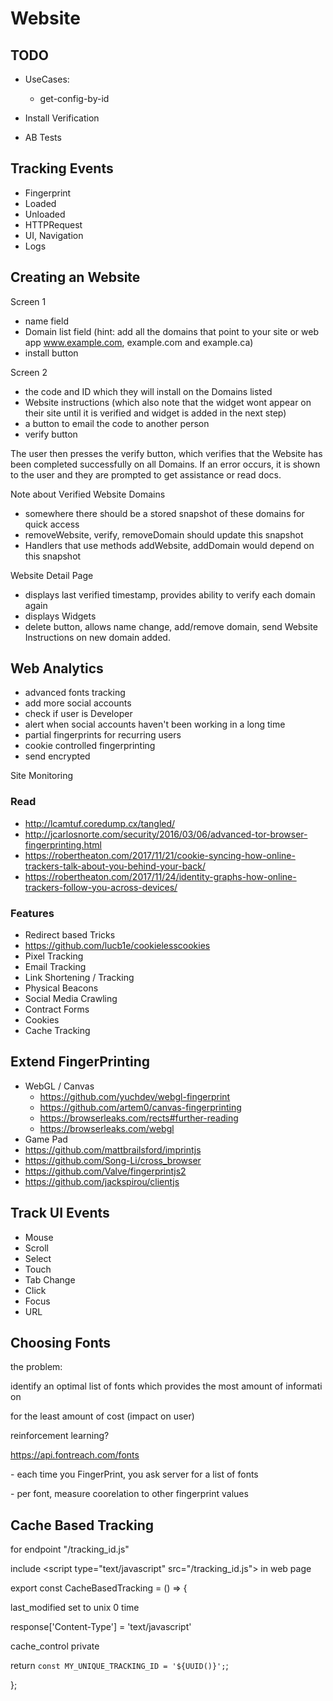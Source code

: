 # Website

## TODO

- UseCases:

  - get-config-by-id

- Install Verification
- AB Tests

## Tracking Events

- Fingerprint
- Loaded
- Unloaded
- HTTPRequest
- UI, Navigation
- Logs

## Creating an Website

Screen 1

- name field
- Domain list field (hint: add all the domains that point to your site or web app www.example.com, example.com and example.ca)
- install button

Screen 2

- the code and ID which they will install on the Domains listed
- Website instructions (which also note that the widget wont appear on their site until it is verified and widget is added in the next step)
- a button to email the code to another person
- verify button

The user then presses the verify button, which verifies that the Website has been completed successfully on all Domains.
If an error occurs, it is shown to the user and they are prompted to get assistance or read docs.

Note about Verified Website Domains

- somewhere there should be a stored snapshot of these domains for quick access
- removeWebsite, verify, removeDomain should update this snapshot
- Handlers that use methods addWebsite, addDomain would depend on this snapshot

Website Detail Page

- displays last verified timestamp, provides ability to verify each domain again
- displays Widgets
- delete button, allows name change, add/remove domain, send Website Instructions on new domain added.

## Web Analytics

- advanced fonts tracking
- add more social accounts
- check if user is Developer
- alert when social accounts haven't been working in a long time
- partial fingerprints for recurring users
- cookie controlled fingerprinting
- send encrypted

Site Monitoring

### Read

- http://lcamtuf.coredump.cx/tangled/
- http://jcarlosnorte.com/security/2016/03/06/advanced-tor-browser-fingerprinting.html
- https://robertheaton.com/2017/11/21/cookie-syncing-how-online-trackers-talk-about-you-behind-your-back/
- https://robertheaton.com/2017/11/24/identity-graphs-how-online-trackers-follow-you-across-devices/

### Features

- Redirect based Tricks
- https://github.com/lucb1e/cookielesscookies
- Pixel Tracking
- Email Tracking
- Link Shortening / Tracking
- Physical Beacons
- Social Media Crawling
- Contract Forms
- Cookies
- Cache Tracking

## Extend FingerPrinting

- WebGL / Canvas
  - https://github.com/yuchdev/webgl-fingerprint
  - https://github.com/artem0/canvas-fingerprinting
  - https://browserleaks.com/rects#further-reading
  - https://browserleaks.com/webgl
- Game Pad
- https://github.com/mattbrailsford/imprintjs
- https://github.com/Song-Li/cross_browser
- https://github.com/Valve/fingerprintjs2
- https://github.com/jackspirou/clientjs

## Track UI Events

- Mouse
- Scroll
- Select
- Touch
- Tab Change
- Click
- Focus
- URL

## Choosing Fonts

the problem:

identify an optimal list of fonts which provides the most amount of information

for the least amount of cost (impact on user)

reinforcement learning?

https://api.fontreach.com/fonts

- each time you FingerPrint, you ask server for a list of fonts

- per font, measure coorelation to other fingerprint values

## Cache Based Tracking

for endpoint "/tracking_id.js"

include <script type="text/javascript" src="/tracking_id.js"></script> in web page

export const CacheBasedTracking = () => {

last_modified set to unix 0 time

response['Content-Type'] = 'text/javascript'

cache_control private

return `const MY_UNIQUE_TRACKING_ID = '${UUID()}';`;

};
